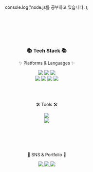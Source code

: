 

<div align=center>
console.log('node.js를 공부하고 있습니다.');
<div align=center>
	
<br>
	

	
<br><br><br><br>

	
<h3>📚 Tech Stack 📚</h3>

<p>✨ Platforms & Languages ✨</p>

</div>

<div align="center">

<img src="https://img.shields.io/badge/HTML5-E34F26?style=flat&logo=HTML5&logoColor=white" />

<img src="https://img.shields.io/badge/CSS3-1572B6?style=flat&logo=CSS3&logoColor=white" />

<img src="https://img.shields.io/badge/JavaScript-F7DF1E?style=flat&logo=JavaScript&logoColor=white" />

<br>

<img src="https://img.shields.io/badge/React-61DAFB?style=for-the-badge&logo=React&logoColor=white">

<img src="https://img.shields.io/badge/Node.js-339933?style=for-the-badge&logo=Node.js&logoColor=white">

<img src="https://img.shields.io/badge/MySQL-4479A1?style=for-the-badge&logo=MySQL&logoColor=white">

<img src="https://img.shields.io/badge/Express-000000?style=for-the-badge&logo=Express&logoColor=white">

</div>


<br>
<br>
<br>



<div align=center>

<p>🛠 Tools 🛠</p>

</div>

<div align=center>

<img src="https://img.shields.io/badge/Visual%20Studio%20Code-007ACC?style=flat&logo=VisualStudioCode&logoColor=white" />

<br>

<img src="https://img.shields.io/badge/GitHub-181717?style=flat&logo=GitHub&logoColor=white" />

</div>

<br>
<br>
<br>



<br><div align=center>

<p>🎨 SNS & Portfolio 🎨</p>

</div>








<div align=center>


<a href="https://yermi.tistory.com">

<img src="https://img.shields.io/badge/Blog-FF9800?style=flat&logo=Blogger&logoColor=white" />

</a>

<a href="mailto:admin@yermi.co.kr">

<img src="https://img.shields.io/badge/Mail-30B980?style=flat&logo=Gmail&logoColor=white" />

</a>

<a href="https://gentle-snowboard-1c6.notion.site/Yermi-5e8c65dba4df4ab09e83665cf2ee001d">

<img src="https://img.shields.io/badge/Notion-000000?style=flat&logo=Notion&logoColor=white" />

</a>

<br>

</div>
